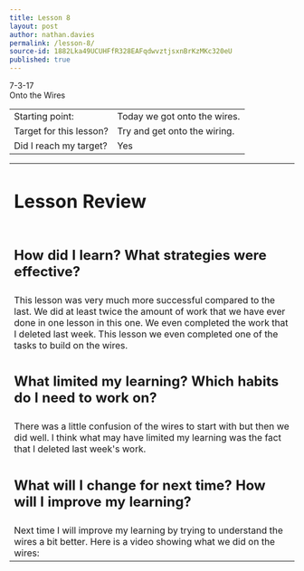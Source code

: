 ```yaml
---
title: Lesson 8
layout: post
author: nathan.davies
permalink: /lesson-8/
source-id: 1882Lka49UCUHFfR328EAFqdwvztjsxnBrKzMKc320eU
published: true
---
```


7-3-17<br/>
Onto the Wires

<table>
  <tr>
  <td>Starting point:</td>
  <td>Today we got onto the wires.</td>
  </tr>
  <tr>
  <td>Target for this lesson?</td>
  <td>Try and get onto the wiring.</td>
  </tr>
  <tr>
  <td>Did I reach my target?</td>
  <td>Yes
  </td>
  </tr>
  </table>


<table>
  <tr>
  <td><h1>Lesson Review</h1></td>
  </tr>
  <tr>
  <td><h2>How did I learn? What strategies were effective?</h2></td>
  </tr>
  <tr>
    <td>This lesson was very much more successful compared to the last. We did at least twice the amount of work that we have ever done in one lesson in this one. We even completed the work that I deleted last week. This lesson we even completed one of the tasks to build on the wires.</td>
  </tr>
  <tr>
  <td><h2>What limited my learning? Which habits do I need to work on?</h2></td>
  </tr>
  <tr>
    <td>There was a little confusion of the wires to start with but then we did well. I think what may have limited my learning was the fact that I deleted last week's work.</td>
  </tr>
  <tr>
  <td><h2>What will I change for next time? How will I improve my learning?</h2></td>
  </tr>
  <tr>
    <td>Next time I will improve my learning by trying to understand the wires a bit better.
Here is a video showing what we did on the wires:
<!--<p>Banana</p>
<iframe width="560" height="315" src="https://www.youtube.com/embed/VQnYAWMZLXg" frameborder="0" allowfullscreen="1"> </iframe>
<p>Strawberry</p>-->
</td>
  </tr>
</table>



